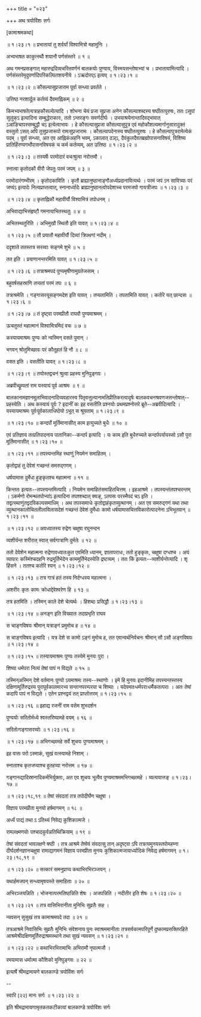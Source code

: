 +++
title = "०२३"

+++
अथ त्रयोविंशः सर्गः  

\[कामाश्रमकथा\]  

 ॥ १।२३।१ ॥ प्रभातायां तु शर्वर्यां विश्वामित्रो महामुनिः ।  

अभ्यभाषत काकुत्स्थौ शयानौ पर्णसंस्तरे  ॥  १  ॥   

अथ गमनप्रसङ्गात् महारुद्रदिव्यचरितवर्णनं बालकयोः पुण्याय, विस्मयसन्तोषाभ्यां च । प्रभातायामित्यादि । पर्णसंस्तरेमृदुपर्णादिपरिकल्पितशयनीये । ऽऋदोरप्ऽ इत्यप् ॥ १।२३।१ ॥   

 ॥ १।२३।२ ॥ कौसल्यासुप्रजाराम पूर्वा सन्ध्या प्रवर्तते ।  

उत्तिष्ठ नरशार्दूल कर्तव्यं दैवमाह्निकम्  ॥  २  ॥   

किमभ्यभाषतेत्यत्राहकौसल्येत्यादि । शोभना चेयं प्रजा सुप्रजा अनेन कौसल्याशब्दस्य षष्ठीतत्पुरुषः, ततः ऽसुपां सुलुक्ऽ इत्यादिना सम्बुद्धेराकारः, ततो ऽन्तरङ्गः सवर्णदीर्घः । उभयाश्रयेनान्तादिवद्भावात् ऽआङिचापस्सम्बुद्धौ चऽ इत्येत्वाभावः । हे कौसल्यासुप्रजा कौसल्यासुपुत्र एवं महोकौशल्यमार्गानुसारादुक्तं वस्तुतो ऽसत् अपि तुसुप्रजारूपो रामःसुप्रजारामः । कौसल्यापदेनास्य षष्ठीतत्पुरुषः । हे कौसल्यापुत्ररामेत्येकं पदम् । पूर्वा सन्ध्या, अत एव आह्निकंअहनि भवम्, ऽकालात् ठञ्ऽ, दैवंकुलदैवतब्रह्मोपासनाविषयं, विशिष्य प्रातिर्हिरण्यगर्भोपासनविषयकं च कर्म कर्तव्यम्, अत उत्तिष्ठ ॥ १।२३।२ ॥   

 ॥ १।२३।३ ॥ तस्यर्षेः परमोदारं वचःश्रुत्वा नरोत्तमौ ।  

स्नात्वा कृतोदकौ वीरौ जेपतुः परमं जपम्  ॥  ३  ॥   

परमोदारंगम्भीरम् । कृतोदकाविति । कृतौ ब्राह्यानुष्ठानाङ्गौअर्ध्यप्रदानावित्यर्थः । परमं जपं ऽन सावित्र्याः परं जप्यंऽ इत्यादेः नित्यप्राप्तत्वात्, स्नानार्ध्यादेः ब्राह्यानुष्ठानत्वोपदेशाच्च परमजपो गायत्रीजपः ॥ १।२३।३ ॥   

 ॥ १।२३।४ ॥ कृताह्निकौ महावीर्यौ विश्वामित्रं तपोधनम् ।  

अभिवाद्याभिसंहृष्टौ गमनायाभितस्थतुः  ॥  ४  ॥   

अभितस्थतुरिति । अभिमुखौ स्थितौ इति यावत् ॥ १।२३।४ ॥   

 ॥ १।२३।५ ॥ तौ प्रयातौ महावीर्यौ दिव्यां त्रिपथगां नदीम् ।  

ददृशाते ततस्तत्र सरय्वाः सङ्गमे शुभे  ॥  ५  ॥   

तत इति । प्रयाणानन्तरमिति यावत् ॥ १।२३।५ ॥   

 ॥ १।२३।६ ॥ तत्राश्रमपदं पुण्यमृषीणामुग्रतेजसाम् ।  

बहुवर्षसहस्राणि तप्यतां परमं तपः  ॥  ६  ॥   

तत्राश्रमेति । गङ्गासरयूसङ्गमदेश इति यावत् । तप्यतामिति । तपतामिति यावत् । कर्तरि यत् छान्दसः ॥ १।२३।६ ॥   

 ॥ १।२३।७ ॥ तं दृष्ट्वा परमप्रीतौ राघवौ पुण्यमाश्रमम् ।  

ऊचतुस्तं महात्मानं विश्वामित्रमिदं वचः  ॥  ७  ॥   

कस्यायमाश्रमः पुण्यः को न्वस्मिन् वसते पुमान् ।  

भगवन् श्रोतुमिच्छावः परं कौतूहलं हि नौ  ॥  ८  ॥   

वसत इति । वसतीति यावत् ॥ १।२३।८ ॥   

 ॥ १।२३।९ ॥ तयोस्तद्वचनं श्रुत्वा प्रहस्य मुनिपुङ्गवः ।  

अब्रवीच्छ्रूयतां राम यस्यायं पूर्व आश्रमः  ॥  ९  ॥   

बालकानामज्ञानमूलाभिवादनादिव्यवहारस्य पितृवत्तुल्यानामतिप्रीतिकरत्वादृषेः बालकवचनश्रवणजसन्तोषात्--प्रहस्येति । अथ कस्यायं पूर्वः ? इदानीं कः इह वसतीति प्रश्नयोः प्रथमप्रश्नोत्तरे ब्रूते--अब्रवीदित्यादि । यस्यायमाश्रमः पूर्वःपूर्वकालाधिष्ठेयो ऽभूत् स श्रूयताम् ॥ १।२३।९ ॥   

 ॥ १।२३।१० ॥ कन्दर्पो मूर्तिमानासीत् काम इत्युच्यते बुधैः  ॥  १०  ॥   

एवं प्रतिज्ञाय तत्प्रतिपादनाय पातानिका--कन्दर्प इत्यादि । यः काम इति बुधैरुच्यते कन्दर्पपर्यायस्सो ऽसौ पुरा मूर्तिमानासीत् ॥ १।२३।१० ॥   

 ॥ १।२३।११ ॥ तपस्यन्तमिह स्थाणुं नियमेन समाहितम् ।  

कृतोद्वाहं तु देवेशं गच्छन्तं समरुद्गणम् ।  

धर्षयामास दुर्मेधा हुङ्कृतश्च महात्मना  ॥  ११  ॥   

किन्ततः इत्यतः--तपस्यन्तमित्यादि । नियमेन समाहितंसमाहितचित्तम् । इहआश्रमे । तपस्यन्तंतपश्चरन्तम् । ऽकर्मणो रोमन्थतपोभ्यांऽ इत्यादिना तपश्शब्दात् क्यङ्, ऽतपसः परस्मैपदं चऽ इति । तद्वत्स्थाणुंतद्वदविकल्पसमाधिम् । अथ तपस्समाधेः कृतोद्वाहंकृतव्युत्थानम् । अत एव समरुद्गणं यथा तथा व्युत्थानकालोचितलीलाविलासदेशं गच्छन्तं देवेशं दुर्मेधाः कामो धर्षयामासचित्तविकारोत्पादनेना ऽभिभूतवान् ॥ १।२३।११ ॥   

 ॥ १।२३।१२ ॥ अवध्यातस्य रुद्रेण चक्षुषा रघुनन्दन  

व्यशीर्यन्त शरीरात् स्वात् सर्वगात्राणि दुर्मतेः  ॥  १२  ॥   

ततो देवेशेन महात्मना रुद्रेणावध्यातःकुत एवमिति ध्यानम्, ज्ञातापराधः, ततो हुङ्कृतः, चक्षुषा दग्धश्च । अयं व्यापारः कस्मिंश्चदहनि रुद्रमूर्तिभेदेन काममूर्तिभेदस्येति द्रष्टव्यम् । ततः किं इत्यतः--व्यशीर्यन्तेत्यादि । शृ हिंसने । ततश्च कर्तरि श्यन् ॥ १।२३।१२ ॥   

 ॥ १।२३।१३ ॥ तत्र गात्रं हतं तस्य निर्दग्धस्य महात्मना ।  

अशरीरः कृतः कामः क्रोधाद्देवेश्वरेण हि  ॥  १३  ॥   

तत्र हतमिति । तस्मिन् काले देशे चेत्यर्थः । हिशब्दः प्रसिद्धौ ॥ १।२३।१३ ॥   

 ॥ १।२३।१४ ॥ अनङ्ग इति विख्यातः तदाप्रभृति राघव  

स चाङ्गविषयः श्रीमान् यत्राङ्गं प्रमुमोच ह  ॥  १४  ॥   

स चाङ्गविषय इत्यादि । यत्र देशे स कामो ऽङ्गं मुमोच ह, तत एवान्वर्थनिर्वचनः श्रीमान् सौ ऽसौ अङ्गविषयः ॥ १।२३।१४ ॥   

 ॥ १।२३।१५ ॥ तस्यायमाश्रमः पुण्यः तस्येमे मुनयः पुरा ।  

शिष्या धर्मपरा नित्यं तेषां पापं न विद्यते  ॥  १५  ॥   

तस्मिन्अस्मिन् देशे वर्तमानः पुण्यो ऽयमाश्रमः तस्य--स्थाणोः । इमे हि मुनयः इदानीमिह तपस्यन्तस्तस्य दक्षिणामूर्तिरुद्रस्य पुरापूर्वकालमारभ्य सन्तानपरम्परया च शिष्याः । यदेवमतःधर्मपराःधर्मैकतत्पराः । अतः तेषां कदापि पापं न विद्यते । एतेन प्रश्नद्वयं तत् प्राप्तोत्तरम् ॥ १।२३।१५ ॥   

 ॥ १।२३।१६ ॥ इहाद्य रजनीं राम वसेम शुभदर्शन  

पुण्ययोः सरितोर्मध्ये श्वस्तरिष्यामहे वयम्  ॥  १६  ॥   

सरितोःगङ्गासरय्वोः ॥ १।२३।१६ ॥   

 ॥ १।२३।१७ ॥ अभिगच्छामहे सर्वे शुचयः पुण्यमाश्रमम् ।  

इह वासः परो ऽस्माकं, सुखं वत्स्यामहे निशाम् ।  

स्नाताश्च कृतजप्याश्च हुतहव्या नरोत्तम  ॥  १७  ॥   

गङ्गानद्यादिस्रानादिकर्मभिर्युक्ताः, अत एव शुचयः भूत्वैव पुण्यमाश्रममभिगच्छामहे । व्यत्ययात्तङ् ॥ १।२३।१७ ॥   

 ॥ १।२३।१८,१९ ॥ तेषां संवदतां तत्र तपोदीर्घेण चक्षुषा ।  

विज्ञाय परमप्रीता मुनयो हर्षमागमन्  ॥  १८  ॥   

अर्ध्यं पाद्यं तथा ऽ ऽतिथ्यं निवेद्य कुशिकात्मजे ।  

रामलक्ष्मणयोः पश्चादकुर्वन्नतिथिक्रियाम्  ॥  १९  ॥   

तेषां संवदतां भावलक्षणे षष्ठी । तत्र आश्रमे तेष्वेवं संवदत्सु तान् अदृष्ट्वा ऽपि तत्रत्यमुनयस्तपोमहम्ना दीर्घदर्शनज्ञानचक्षुषा रामाद्यागमनं विज्ञाय परमप्रीता मुनयः कुशिकात्मजायार्ध्यादिकं निवेद्य हर्षमागमन् ॥ १।२३।१८,१९ ॥   

 ॥ १।२३।२० ॥ सत्कारं समनुप्राप्य कथाभिरभिरञ्जयन् ।  

यथार्हमजपन् सन्ध्यामृषयस्ते समाहिताः  ॥  २०  ॥   

अभिरञ्जयन्निति । भोजनात्परमतिष्ठन्निति शेषः । अजपन्निति । नदीतीर इति शेषः ॥ १।२३।२० ॥   

 ॥ १।२३।२१ ॥ तत्र वासिभिरानीता मुनिभिः सुव्रतैः सह ।  

न्यवसन् सुसुखं तत्र कामाश्रमपदे तदा  ॥  २१  ॥   

तत्रआश्रमे निवासिभिः सुव्रतैः मुनिभिः संवेशनाय पुनः स्वाश्रममानीताः तत्रसर्वकामपरिपूर्णे दुष्कामप्रसक्तिरहिते आश्रमेश्रीदक्षिणमूर्तिरुद्राश्रमस्थाने तथा सुखं न्यवसन् ॥ १।२३।२१ ॥   

 ॥ १।२३।२२ ॥ कथाभिरभिरामाभिः अभिरामौ नृपात्मजौ ।  

रमयामास धर्मात्मा कौशिको मुनिपुङ्गवः  ॥  २२  ॥   

इत्यार्षे श्रीमद्रामायणे बालकाण्डे त्रयोविंशः सर्गः  

--  

स्वारि (२२) मानः सर्गः ॥ १।२३।२२ ॥   

इति श्रीमद्रामायणामृतकतकटीकायां बालकाण्डे त्रयोविंशः सर्गः  

  

